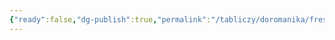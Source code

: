 ```yaml
---
{"ready":false,"dg-publish":true,"permalink":"/tabliczy/doromanika/freski-czerkvi-sv-georgiya-v-oberczelle/","dgPassFrontmatter":true}
---
```



